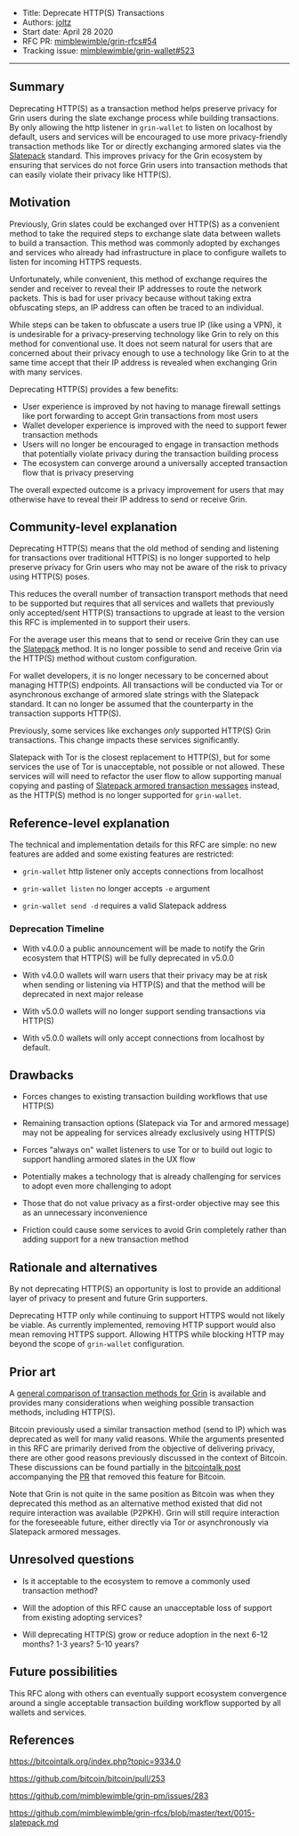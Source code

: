 - Title: Deprecate HTTP(S) Transactions
- Authors: [joltz](mailto:joltz@protonmail.com)
- Start date: April 28 2020
- RFC PR: [mimblewimble/grin-rfcs#54](https://github.com/mimblewimble/grin-rfcs/pull/54)
- Tracking issue: [mimblewimble/grin-wallet#523](https://github.com/mimblewimble/grin-wallet/issues/523)

---

## Summary
[summary]: #summary

Deprecating HTTP(S) as a transaction method helps preserve privacy for Grin users during the slate exchange process while building transactions. By only allowing the http listener in `grin-wallet` to listen on localhost by default, users and services will be encouraged to use more privacy-friendly transaction methods like Tor or directly exchanging armored slates via the [Slatepack](https://github.com/mimblewimble/grin-rfcs/blob/master/text/0015-slatepack.md) standard. This improves privacy for the Grin ecosystem by ensuring that services do not force Grin users into transaction methods that can easily violate their privacy like HTTP(S).

## Motivation
[motivation]: #motivation

Previously, Grin slates could be exchanged over HTTP(S) as a convenient method to take the required steps to exchange slate data between wallets to build a transaction. This method was commonly adopted by exchanges and services who already had infrastructure in place to configure wallets to listen for incoming HTTPS requests.

Unfortunately, while convenient, this method of exchange requires the sender and receiver to reveal their IP addresses to route the network packets. This is bad for user privacy because without taking extra obfuscating steps, an IP address can often be traced to an individual.

While steps can be taken to obfuscate a users true IP (like using a VPN), it is undesirable for a privacy-preserving technology like Grin to rely on this method for conventional use. It does not seem natural for users that are concerned about their privacy enough to use a technology like Grin to at the same time accept that their IP address is revealed when exchanging Grin with many services.

Deprecating HTTP(S) provides a few benefits:
  - User experience is improved by not having to manage firewall settings like port forwarding to accept Grin transactions from most users
  - Wallet developer experience is improved with the need to support fewer transaction methods
  - Users will no longer be encouraged to engage in transaction methods that potentially violate privacy during the transaction building process
  - The ecosystem can converge around a universally accepted transaction flow that is privacy preserving

The overall expected outcome is a privacy improvement for users that may otherwise have to reveal their IP address to send or receive Grin.

## Community-level explanation
[community-level-explanation]: #community-level-explanation

Deprecating HTTP(S) means that the old method of sending and listening for transactions over traditional HTTP(S) is no longer supported to help preserve privacy for Grin users who may not be aware of the risk to privacy using HTTP(S) poses.

This reduces the overall number of transaction transport methods that need to be supported but requires that all services and wallets that previously only accepted/sent HTTP(S) transactions to upgrade at least to the version this RFC is implemented in to support their users.

For the average user this means that to send or receive Grin they can use the [Slatepack](https://github.com/mimblewimble/grin-rfcs/blob/master/text/0015-slatepack.md) method. It is no longer possible to send and receive Grin via the HTTP(S) method without custom configuration.

For wallet developers, it is no longer necessary to be concerned about managing HTTP(S) endpoints. All transactions will be conducted via Tor or asynchronous exchange of armored slate strings with the Slatepack standard. It can no longer be assumed that the counterparty in the transaction supports HTTP(S).

Previously, some services like exchanges _only_ supported HTTP(S) Grin transactions. This change impacts these services significantly.

Slatepack with Tor is the closest replacement to HTTP(S), but for some services the use of Tor is unacceptable, not possible or not allowed. These services will will need to refactor the user flow to allow supporting manual copying and pasting of [Slatepack armored transaction messages](https://github.com/mimblewimble/grin-rfcs/blob/master/text/0015-slatepack.md#slatepackmessage) instead, as the HTTP(S) method is no longer supported for `grin-wallet`.

## Reference-level explanation
[reference-level-explanation]: #reference-level-explanation

The technical and implementation details for this RFC are simple: no new features are added and some existing features are restricted:

- `grin-wallet` http listener only accepts connections from localhost

- `grin-wallet listen` no longer accepts `-e` argument

- `grin-wallet send -d` requires a valid Slatepack address

### Deprecation Timeline

- With v4.0.0 a public announcement will be made to notify the Grin ecosystem that HTTP(S) will be fully deprecated in v5.0.0

- With v4.0.0 wallets will warn users that their privacy may be at risk when sending or listening via HTTP(S) and that the method will be deprecated in next major release

- With v5.0.0 wallets will no longer support sending transactions via HTTP(S)

- With v5.0.0 wallets will only accept connections from localhost by default.

## Drawbacks
[drawbacks]: #drawbacks

- Forces changes to existing transaction building workflows that use HTTP(S)

- Remaining transaction options (Slatepack via Tor and armored message) may not be appealing for services already exclusively using HTTP(S)

- Forces "always on" wallet listeners to use Tor or to build out logic to support handling armored slates in the UX flow

- Potentially makes a technology that is already challenging for services to adopt even more challenging to adopt

- Those that do not value privacy as a first-order objective may see this as an unnecessary inconvenience

- Friction could cause some services to avoid Grin completely rather than adding support for a new transaction method

## Rationale and alternatives
[rationale-and-alternatives]: #rationale-and-alternatives

By not deprecating HTTP(S) an opportunity is lost to provide an additional layer of privacy to present and future Grin supporters.

Deprecating HTTP only while continuing to support HTTPS would not likely be viable. As currently implemented, removing HTTP support would also mean removing HTTPS support. Allowing HTTPS while blocking HTTP may beyond the scope of `grin-wallet` configuration.

## Prior art
[prior-art]: #prior-art

A [general comparison of transaction methods for Grin](https://github.com/mimblewimble/grin-pm/issues/283) is available and provides many considerations when weighing possible transaction methods, including HTTP(S).

Bitcoin previously used a similar transaction method (send to IP) which was deprecated as well for many valid reasons. While the arguments presented in this RFC are primarily derived from the objective of delivering privacy, there are other good reasons previously discussed in the context of Bitcoin. These discussions can be found partially in the [bitcointalk post](https://bitcointalk.org/index.php?topic=9334.0) accompanying the [PR](https://github.com/bitcoin/bitcoin/pull/253) that removed this feature for Bitcoin.

Note that Grin is not quite in the same position as Bitcoin was when they deprecated this method as an alternative method existed that did not require interaction was available (P2PKH). Grin will still require interaction for the foreseeable future, either directly via Tor or asynchronously via Slatepack armored messages.

## Unresolved questions
[unresolved-questions]: #unresolved-questions

- Is it acceptable to the ecosystem to remove a commonly used transaction method?

- Will the adoption of this RFC cause an unacceptable loss of support from existing adopting services?

- Will deprecating HTTP(S) grow or reduce adoption in the next 6-12 months? 1-3 years? 5-10 years?

## Future possibilities
[future-possibilities]: #future-possibilities

This RFC along with others can eventually support ecosystem convergence around a single acceptable transaction building workflow supported by all wallets and services.

## References
[references]: #references

https://bitcointalk.org/index.php?topic=9334.0

https://github.com/bitcoin/bitcoin/pull/253

https://github.com/mimblewimble/grin-pm/issues/283

https://github.com/mimblewimble/grin-rfcs/blob/master/text/0015-slatepack.md
